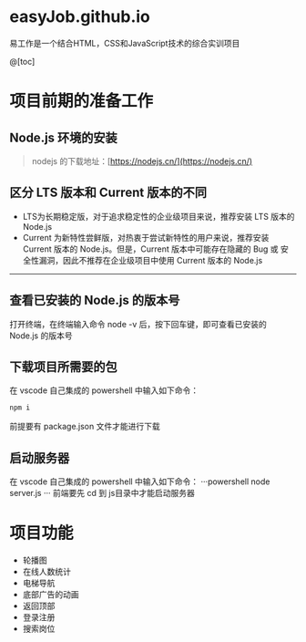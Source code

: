 # easyJob.github.io
易工作是一个结合HTML，CSS和JavaScript技术的综合实训项目

@[toc]

# 项目前期的准备工作
## Node.js 环境的安装
> nodejs 的下载地址：[https://nodejs.cn/](https://nodejs.cn/)
## 区分 LTS 版本和 Current 版本的不同
+ LTS为长期稳定版，对于追求稳定性的企业级项目来说，推荐安装 LTS 版本的 Node.js
+ Current 为新特性尝鲜版，对热衷于尝试新特性的用户来说，推荐安装 Current 版本的 Node.js。但是，Current 版本中可能存在隐藏的 Bug 或 安全性漏洞，因此不推荐在企业级项目中使用 Current 版本的 Node.js
---
## 查看已安装的 Node.js 的版本号
打开终端，在终端输入命令 node -v 后，按下回车键，即可查看已安装的 Node.js 的版本号

## 下载项目所需要的包
在 vscode 自己集成的 powershell 中输入如下命令：
```powershell
npm i
```
前提要有 package.json 文件才能进行下载

## 启动服务器
在 vscode 自己集成的 powershell 中输入如下命令：
···powershell
node server.js
···
前端要先 cd 到 js目录中才能启动服务器

# 项目功能
+ 轮播图
+ 在线人数统计
+ 电梯导航
+ 底部广告的动画
+ 返回顶部
+ 登录注册
+ 搜索岗位
